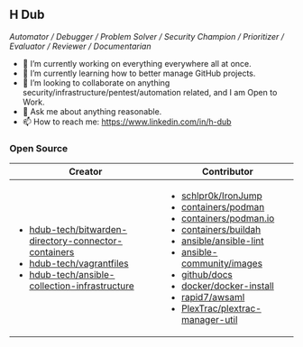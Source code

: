 ## H Dub
_Automator / Debugger / Problem Solver / Security Champion / Prioritizer / Evaluator / Reviewer / Documentarian_

- 🔭 I’m currently working on everything everywhere all at once.
- 🌱 I’m currently learning how to better manage GitHub projects.
- 👯 I’m looking to collaborate on anything security/infrastructure/pentest/automation related, and I am Open to Work.
- 💬 Ask me about anything reasonable.
- 📫 How to reach me: https://www.linkedin.com/in/h-dub

### Open Source

| Creator | Contributor | 
| --- | --- |
| <ul><li> [hdub-tech/bitwarden-directory-connector-containers](https://github.com/hdub-tech/bitwarden-directory-connector-containers) </li><li> [hdub-tech/vagrantfiles](https://github.com/hdub-tech/vagrantfiles) </li><li> [hdub-tech/ansible-collection-infrastructure](https://github.com/hdub-tech/ansible-collection-infrastructure) </li></ul> | <ul><li>[schlpr0k/IronJump](https://github.com/schlpr0k/IronJump/pulls?q=is%3Apr+author%3Ahdub-tech)</li><li>[containers/podman](https://github.com/containers/podman/pulls?q=is%3Apr+author%3Ahdub-tech)</li><li>[containers/podman.io](https://github.com/containers/podman.io/pulls?q=is%3Apr+author%3Ahdub-tech)</li><li>[containers/buildah](https://github.com/containers/buildah/pulls?q=is%3Apr+author%3Ahdub-tech)</li><li>[ansible/ansible-lint](https://github.com/ansible/ansible-lint/pulls?q=is%3Apr+author%3Ahdub-tech)</li><li>[ansible-community/images](https://github.com/ansible-community/images/pulls?q=is%3Apr+author%3Ahdub-tech)</li><li>[github/docs](https://github.com/github/docs/pulls?q=is%3Apr+author%3Ahdub-tech)</li><li>[docker/docker-install](https://github.com/docker/docker-install/pulls?q=is%3Apr+author%3Ahdub-tech)</li><li>[rapid7/awsaml](https://github.com/rapid7/awsaml/pulls?q=is%3Apr+author%3Ahdub-tech)</li><li>[PlexTrac/plextrac-manager-util](https://github.com/PlexTrac/plextrac-manager-util/pulls?q=is%3Apr+author%3Ahdub-tech)</li></ul> |

<!--
**hdub-tech/hdub-tech** is a ✨ _special_ ✨ repository because its `README.md` (this file) appears on your GitHub profile.

Here are some ideas to get you started:
- 🤔 I’m looking for help with ...
- 😄 Pronouns: ...
- ⚡ Fun fact: ...
-->
